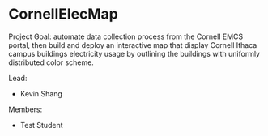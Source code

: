 # CornellElecMap

Project Goal: automate data collection process from the Cornell EMCS portal, then build and deploy an interactive map that display Cornell Ithaca campus buildings electricity usage by outlining the buildings with uniformly distributed color scheme.

Lead:
- Kevin Shang

Members:
- Test Student
